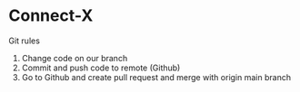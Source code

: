 # Connect-X
Git rules
1. Change code on our branch
2. Commit and push code to remote (Github)
3. Go to Github and create pull request and merge with origin main branch


